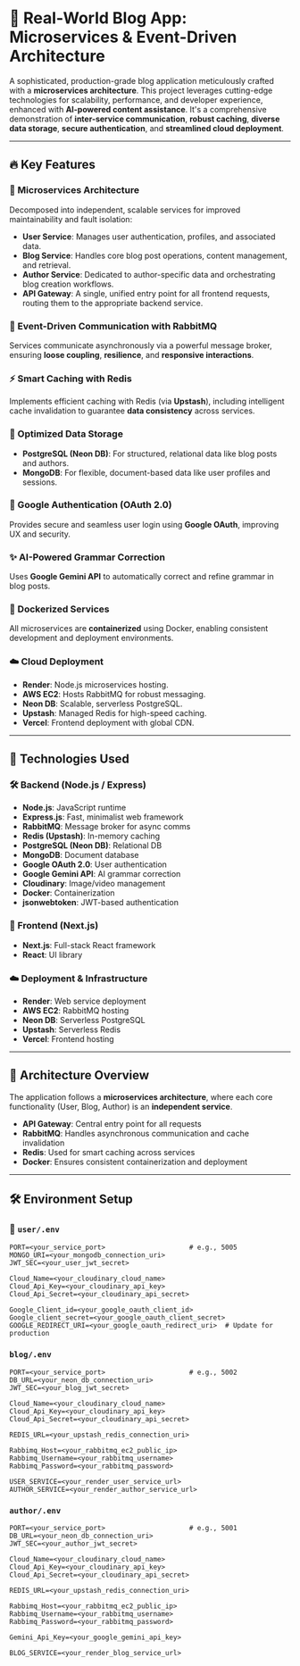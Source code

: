 # 📰 Real-World Blog App: Microservices & Event-Driven Architecture

A sophisticated, production-grade blog application meticulously crafted with a **microservices architecture**. This project leverages cutting-edge technologies for scalability, performance, and developer experience, enhanced with **AI-powered content assistance**. It's a comprehensive demonstration of **inter-service communication**, **robust caching**, **diverse data storage**, **secure authentication**, and **streamlined cloud deployment**.

---

## 🔥 Key Features

### 🧩 Microservices Architecture
Decomposed into independent, scalable services for improved maintainability and fault isolation:

- **User Service**: Manages user authentication, profiles, and associated data.
- **Blog Service**: Handles core blog post operations, content management, and retrieval.
- **Author Service**: Dedicated to author-specific data and orchestrating blog creation workflows.
- **API Gateway**: A single, unified entry point for all frontend requests, routing them to the appropriate backend service.

### 🔁 Event-Driven Communication with RabbitMQ
Services communicate asynchronously via a powerful message broker, ensuring **loose coupling**, **resilience**, and **responsive interactions**.

### ⚡ Smart Caching with Redis
Implements efficient caching with Redis (via **Upstash**), including intelligent cache invalidation to guarantee **data consistency** across services.

### 🧠 Optimized Data Storage
- **PostgreSQL (Neon DB)**: For structured, relational data like blog posts and authors.
- **MongoDB**: For flexible, document-based data like user profiles and sessions.

### 🔐 Google Authentication (OAuth 2.0)
Provides secure and seamless user login using **Google OAuth**, improving UX and security.

### ✨ AI-Powered Grammar Correction
Uses **Google Gemini API** to automatically correct and refine grammar in blog posts.

### 🐳 Dockerized Services
All microservices are **containerized** using Docker, enabling consistent development and deployment environments.

### ☁️ Cloud Deployment
- **Render**: Node.js microservices hosting.
- **AWS EC2**: Hosts RabbitMQ for robust messaging.
- **Neon DB**: Scalable, serverless PostgreSQL.
- **Upstash**: Managed Redis for high-speed caching.
- **Vercel**: Frontend deployment with global CDN.

---

## 🚀 Technologies Used

### 🛠️ Backend (Node.js / Express)
- **Node.js**: JavaScript runtime
- **Express.js**: Fast, minimalist web framework
- **RabbitMQ**: Message broker for async comms
- **Redis (Upstash)**: In-memory caching
- **PostgreSQL (Neon DB)**: Relational DB
- **MongoDB**: Document database
- **Google OAuth 2.0**: User authentication
- **Google Gemini API**: AI grammar correction
- **Cloudinary**: Image/video management
- **Docker**: Containerization
- **jsonwebtoken**: JWT-based authentication

### 🎨 Frontend (Next.js)
- **Next.js**: Full-stack React framework
- **React**: UI library

### ☁️ Deployment & Infrastructure
- **Render**: Web service deployment
- **AWS EC2**: RabbitMQ hosting
- **Neon DB**: Serverless PostgreSQL
- **Upstash**: Serverless Redis
- **Vercel**: Frontend hosting

---

## 🧱 Architecture Overview

The application follows a **microservices architecture**, where each core functionality (User, Blog, Author) is an **independent service**.

- **API Gateway**: Central entry point for all requests
- **RabbitMQ**: Handles asynchronous communication and cache invalidation
- **Redis**: Used for smart caching across services
- **Docker**: Ensures consistent containerization and deployment

---

## 🛠️ Environment Setup

### 🔐 `user/.env`

```env
PORT=<your_service_port>                     # e.g., 5005
MONGO_URI=<your_mongodb_connection_uri>
JWT_SEC=<your_user_jwt_secret>

Cloud_Name=<your_cloudinary_cloud_name>
Cloud_Api_Key=<your_cloudinary_api_key>
Cloud_Api_Secret=<your_cloudinary_api_secret>

Google_Client_id=<your_google_oauth_client_id>
Google_client_secret=<your_google_oauth_client_secret>
GOOGLE_REDIRECT_URI=<your_google_oauth_redirect_uri>  # Update for production
```
### `blog/.env`

```env
PORT=<your_service_port>                     # e.g., 5002
DB_URL=<your_neon_db_connection_uri>
JWT_SEC=<your_blog_jwt_secret>

Cloud_Name=<your_cloudinary_cloud_name>
Cloud_Api_Key=<your_cloudinary_api_key>
Cloud_Api_Secret=<your_cloudinary_api_secret>

REDIS_URL=<your_upstash_redis_connection_uri>

Rabbimq_Host=<your_rabbitmq_ec2_public_ip>
Rabbimq_Username=<your_rabbitmq_username>
Rabbimq_Password=<your_rabbitmq_password>

USER_SERVICE=<your_render_user_service_url>
AUTHOR_SERVICE=<your_render_author_service_url>
```
### `author/.env` 

```env
PORT=<your_service_port>                     # e.g., 5001
DB_URL=<your_neon_db_connection_uri>
JWT_SEC=<your_author_jwt_secret>

Cloud_Name=<your_cloudinary_cloud_name>
Cloud_Api_Key=<your_cloudinary_api_key>
Cloud_Api_Secret=<your_cloudinary_api_secret>

REDIS_URL=<your_upstash_redis_connection_uri>

Rabbimq_Host=<your_rabbitmq_ec2_public_ip>
Rabbimq_Username=<your_rabbitmq_username>
Rabbimq_Password=<your_rabbitmq_password>

Gemini_Api_Key=<your_google_gemini_api_key>

BLOG_SERVICE=<your_render_blog_service_url>
```

